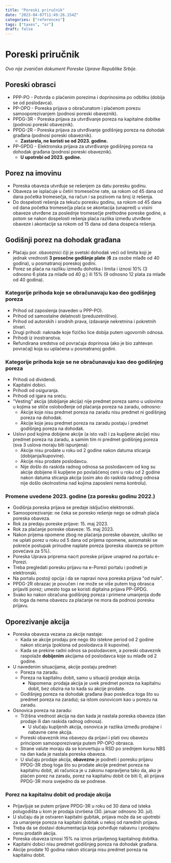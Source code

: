 ```yaml
---
title: "Poreski priručnik"
date: "2023-04-07T11:49:26.154Z"
categories: ["references"]
tags: ["taxes", "sr"]
draft: false
---
```


# Poreski priručnik

_Ovo nije zvaničan dokument Poreske Uprave Republike Srbije._

## Poreski obrasci

- PPP-PO - Potvrda o plaćenim porezima i doprinosima po odbitku (dobija se od poslodavca).
- PP-OPO - Poreska prijava o obračunatom i plaćenom porezu samooporezivanjem (podnosi poreski obaveznik).
- PPDG-3R - Poreska prijava za utvrđivanje poreza na kapitalne dobitke (podnosi poreski obaveznik).
- PPDG-2R - Poreska prijava za utvrđivanje godišnjeg poreza na dohodak građana (podnosi poreski obaveznik).
  - **Zastarela, ne koristi se od 2023. godine.**
- PP-GPDG - Elektronska prijava za utvrđivanje godišnjeg poreza na dohodak građana (podnosi poreski obaveznik).
  - **U upotrebi od 2023. godine.**

## Porez na imovinu

- Poreska obaveza utvrđuje se rešenjem za datu poresku godinu.
- Obaveza se isplaćuje u četiri tromesečne rate, sa rokom od 45 dana od dana početka tromesečja, na račun i sa pozivom
  na broj iz rešenja.
- Do dospelosti rešenja za tekuću poresku godinu, sa rokom od 45 dana od dana početka tromesečja plaća se akontacija
  (unapred) u visini obaveze utvrđene za poslednje tromesečje prethodne poreske godine, a potom se nakon dospelosti
  rešenja plaća razlika između utvrđene obaveze i akontacije sa rokom od 15 dana od dana dospeća rešenja.

## Godišnji porez na dohodak građana

- Plaćaju por. obaveznici čiji je svetski dohodak veći od limita koji je jednak vrednosti **3 prosečne godišnje plate**
  (**6** za osobe mlađe od 40 godina), u posmatranoj poreskoj godini.
- Porez se plaća na razliku između dohotka i limita i iznosi 10% (3 odnosno 6 plata za mlađe od 40 g.) ili 15%
  (9 odnosno 12 plata za mlađe od 40 godina).

### Kategorije prihoda koje se obračunavaju kao deo godišnjeg poreza

- Prihod od zaposlenja (naveden u PPP-PO).
- Prihod od samostalne delatnosti (preduzetništvo).
- Prihod od autorskih i srodnih prava, izdavanje nekretnina i pokretnih stvari.
- Drugi prihodi: naknade koje fizičko lice dobija putem ugovornih odnosa.
- Prihodi iz inostranstva.
- Refundirana sredstva od povraćaja doprinosa (ako je bio zahtevan povraćaj) koja su uplaćena u posmatranoj godini.

### Kategorije prihoda koje se ne obračunavaju kao deo godišnjeg poreza

- Prihodi od dividendi.
- Kapitalni dobici.
- Prihodi od osiguranja.
- Prihodi od igara na sreću.
- "Vesting" akcija (dobijanje akcija) nije predmet poreza samo u uslovima u kojima se stiče oslobođenje od plaćanja
  poreza na zaradu, odnosno:
  - Akcije koje nisu predmet poreza na zaradu nisu predmet ni godišnjeg poreza na dohodak.
  - Akcije koje jesu predmet poreza na zaradu postaju i predmet godišnjeg poreza na dohodak.
- Uslovi pod kojima dobijene akcije (a isto važi i za kupljene akcije) nisu predmet poreza na zaradu, a samim tim ni
  predmet godišnjeg poreza (sva 3 uslova moraju biti ispunjena):
  - Akcije nisu prodate u roku od 2 godine nakon datuma sticanja (dobijanja/kupovine).
  - Akcije nisu prodate poslodavcu.
  - Nije došlo do raskida radnog odnosa sa poslodavcem od kog su akcije dobijene ili kupljene po povlašćenoj ceni u
    roku od 2 godine nakon datuma sticanja akcija (osim ako do raskida radnog odnosa nije došlo okolnostima nad kojima
    zaposleni nema kontrolu).

### Promene uvedene 2023. godine (za poresku godinu 2022.)

- Godišnja poreska prijava se predaje isključivo elektronski.
- Samooporezivanje: ne čeka se poresko rešenje nego se odmah plaća poreska obaveza.
- Rok za predaju poreske prijave: 15. maj 2023.
- Rok za plaćanje poreske obaveze: 15. maj 2023.
- Nakon prijema opomene zbog ne plaćanja poreske obaveze, ukoliko se ne uplati porez u roku od 5 dana od prijema
  opomene, automatski se pokreće postupak prinudne naplate poreza (poreska obaveza se pritom povećava za 5%).
- Poreska Uprava priprema nacrt poreske prijave unapred na portalu e-Porezi.
- Treba pregledati poresku prijavu na e-Porezi portalu i podneti je elektronski.
- Na portalu postoji opcija i da se napravi nova poreska prijava "od nule".
- PPDG-2R obrazac je povučen i ne može se više putem tog obrasca prijaviti porez; umesto toga se koristi digitalna
  prijava PP-GPDG.
- Svako ko nakon obračuna godišnjeg poreza i primene umanjenja dođe do toga da nema obavezu za plaćanje ne mora
  da podnosi poresku prijavu.

## Oporezivanje akcija

- Poreska obaveza vezana za akcije nastaje:
  - Kada se akcije prodaju pre nego što istekne period od 2 godine nakon sticanja (poklona od poslodavca ili kupovine).
  - Kada se prekine radni odnos sa poslodavcem, a poreski obaveznik raspolaže **dobijenim** akcijama od poslodavca koje
    su mlađe od 2 godine.
- U navedenim situacijama, akcije postaju predmet:
  - Poreza na zaradu.
  - Poreza na kapitalnu dobit, samo u situaciji prodaje akcija.
    - Napomena: prodaja akcija je uvek predmet poreza na kapitalnu dobit, bez obzira na to kada su akcije prodate.
  - Godišnjeg poreza na dohodak građana (kao posledica toga što su predmet poreza na zaradu); sa istom osnovicom kao u
    porezu na zaradu.
- Osnovica poreza na zaradu:
  - Tržišna vrednost akcija na dan kada je nastala poreska obaveza (dan prodaje ili dan raskida radnog odnosa).
    - U slučaju kupljenih akcija, osnovica je razlika između prodajne i nabavne cene akcija.
  - Poreski obaveznik ima obavezu da prijavi i plati ovu obavezu principom samooporezivanja putem PP-OPO obrasca.
  - Strane valute moraju da se konvertuju u RSD po srednjem kursu NBS na dan kada je nastala poreska obaveza.
  - U slučaju prodaje akcija, **obavezno** je podneti i poresku prijavu PPDG-3R zbog toga što su prodate akcije predmet
    poreza na kapitalnu dobit, ali računica je u zakonu napravljena tako da, ako je plaćen porez na zaradu, porez na
    kapitalnu dobit će biti 0, ali prijava PPDG-3R mora svejedno da se podnese.

### Porez na kapitalnu dobit od prodaje akcija

- Prijavljuje se putem prijave PPDG-3R u roku od 30 dana od isteka polugodišta u kom je prodaja izvršena
  (30. januar odnosno 30. jul).
- U slučaju da je ostvaren kapitalni gubitak, prijava može da se upotrebi za umanjenje poreza na kapitalni dobitak u
  nekoj od narednih prijava.
- Treba da se dostavi dokumentacija koja potvrđuje nabavnu i prodajnu cenu prodatih akcija.
- Poreska obaveza iznosi 15% na iznos prijavljenog kapitalnog dobitka.
- Kapitalni dobici nisu predmet godišnjeg poreza na dohodak građana.
- Akcije prodate 10 godina nakon sticanja nisu predmet poreza na kapitalnu dobit.

